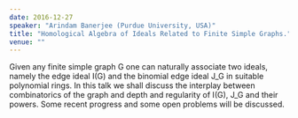 ```yaml
---
date: 2016-12-27
speaker: "Arindam Banerjee (Purdue University, USA)"
title: "Homological Algebra of Ideals Related to Finite Simple Graphs."
venue: ""
---
```

Given any finite simple graph G one can naturally associate two
ideals,
namely the edge ideal I(G) and the binomial edge ideal J_G in suitable
polynomial
rings. In this talk we shall discuss the interplay between combinatorics
of the graph
and depth and regularity of I(G), J_G and their powers. Some recent
progress and
some open problems will be discussed.
